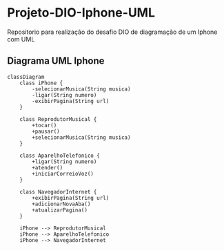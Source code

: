 # Projeto-DIO-Iphone-UML
Repositorio para realização do desafio DIO de diagramação de um Iphone com UML

## Diagrama UML Iphone


```mermaid
classDiagram
    class iPhone {
        -selecionarMusica(String musica)
        -ligar(String numero)
        -exibirPagina(String url)
    }

    class ReprodutorMusical {
        +tocar()
        +pausar()
        +selecionarMusica(String musica)
    }

    class AparelhoTelefonico {
        +ligar(String numero)
        +atender()
        +iniciarCorreioVoz()
    }

    class NavegadorInternet {
        +exibirPagina(String url)
        +adicionarNovaAba()
        +atualizarPagina()
    }

    iPhone --> ReprodutorMusical
    iPhone --> AparelhoTelefonico
    iPhone --> NavegadorInternet

```
